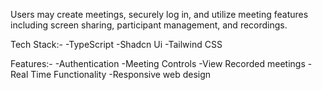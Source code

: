 Users may create meetings, securely log in, and utilize meeting features including screen sharing, participant management, and recordings.

Tech Stack:- 
-TypeScript
-Shadcn Ui
-Tailwind CSS

Features:-
-Authentication
-Meeting Controls
-View Recorded meetings
-Real Time Functionality
-Responsive web design
